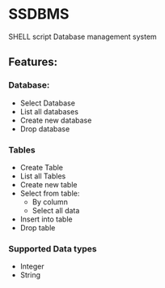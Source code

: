 # SSDBMS
SHELL script Database management system
## Features:
### Database:
<ul>
    <li>Select Database</li>
    <li>List all databases</li>
    <li>Create new database</li>
    <li>Drop database</li>
</ul>

### Tables
<ul>
    <li>Create Table</li>
    <li>List all Tables</li>
    <li>Create new table</li>
    <li>Select from table: 
        <ul>
            <li>By column</li>
            <li>Select all data</li>
        </ul>
    </li>
    <li>Insert into table</li>
    <li>Drop table</li>
</ul>

### Supported Data types
<ul>
    <li>Integer</li>
    <li>String</li>
</ul>

